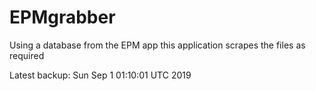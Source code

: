 # EPMgrabber
Using a database from the EPM app this application scrapes the files as required


Latest backup: Sun Sep 1 01:10:01 UTC 2019
